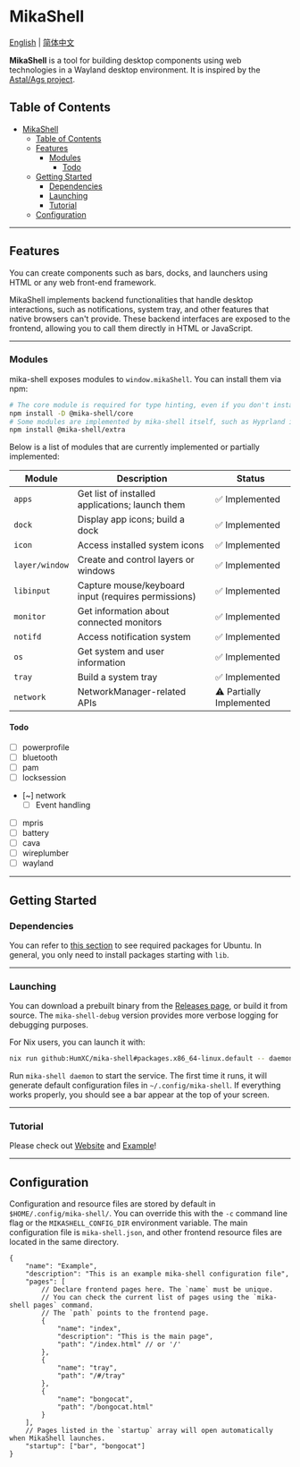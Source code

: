 # MikaShell

[English](README.md) | [简体中文](README.zh-CN.md)

**MikaShell** is a tool for building desktop components using web technologies in a Wayland desktop environment. It is inspired by the [Astal/Ags project](https://github.com/aylur/astal).

## Table of Contents

- [MikaShell](#mikashell)
  - [Table of Contents](#table-of-contents)
  - [Features](#features)
    - [Modules](#modules)
      - [Todo](#todo)
  - [Getting Started](#getting-started)
    - [Dependencies](#dependencies)
    - [Launching](#launching)
    - [Tutorial](#tutorial)
  - [Configuration](#configuration)

---

## Features

You can create components such as bars, docks, and launchers using HTML or any web front-end framework.

MikaShell implements backend functionalities that handle desktop interactions, such as notifications, system tray, and other features that native browsers can't provide. These backend interfaces are exposed to the frontend, allowing you to call them directly in HTML or JavaScript.

---

### Modules

mika-shell exposes modules to `window.mikaShell`. You can install them via npm:

```bash
# The core module is required for type hinting, even if you don't install it directly.
npm install -D @mika-shell/core
# Some modules are implemented by mika-shell itself, such as Hyprland in the extra package.
npm install @mika-shell/extra
```

Below is a list of modules that are currently implemented or partially implemented:

| Module         | Description                                         | Status                   |
| -------------- | --------------------------------------------------- | ------------------------ |
| `apps`         | Get list of installed applications; launch them     | ✅ Implemented            |
| `dock`         | Display app icons; build a dock                     | ✅ Implemented            |
| `icon`         | Access installed system icons                       | ✅ Implemented            |
| `layer/window` | Create and control layers or windows                | ✅ Implemented            |
| `libinput`     | Capture mouse/keyboard input (requires permissions) | ✅ Implemented            |
| `monitor`      | Get information about connected monitors            | ✅ Implemented            |
| `notifd`       | Access notification system                          | ✅ Implemented            |
| `os`           | Get system and user information                     | ✅ Implemented            |
| `tray`         | Build a system tray                                 | ✅ Implemented            |
| `network`      | NetworkManager-related APIs                         | ⚠️ Partially Implemented |

#### Todo

- [ ] powerprofile
- [ ] bluetooth
- [ ] pam
- [ ] locksession
- [~] network
  - [ ] Event handling
- [ ] mpris
- [ ] battery
- [ ] cava
- [ ] wireplumber
- [ ] wayland

---

## Getting Started

### Dependencies

You can refer to [this section](https://github.com/HumXC/mika-shell/blob/db1586e803b8df7f093aacb772c419162adf8408/.github/workflows/build.yaml#L18C11-L18C13) to see required packages for Ubuntu. In general, you only need to install packages starting with `lib`.

---

### Launching

You can download a prebuilt binary from the [Releases page](https://github.com/HumXC/mika-shell/releases/), or build it from source.
The `mika-shell-debug` version provides more verbose logging for debugging purposes.

For Nix users, you can launch it with:

```bash
nix run github:HumXC/mika-shell#packages.x86_64-linux.default -- daemon
```

Run `mika-shell daemon` to start the service. The first time it runs, it will generate default configuration files in `~/.config/mika-shell`.
If everything works properly, you should see a bar appear at the top of your screen.

---

### Tutorial

Please check out [Website](mikashell.github.io/) and [Example](https://github.com/HumXC/mika-shell/tree/main/example)!

---

## Configuration

Configuration and resource files are stored by default in `$HOME/.config/mika-shell/`.
You can override this with the `-c` command line flag or the `MIKASHELL_CONFIG_DIR` environment variable.
The main configuration file is `mika-shell.json`, and other frontend resource files are located in the same directory.

```jsonc
{
    "name": "Example",
    "description": "This is an example mika-shell configuration file",
    "pages": [
        // Declare frontend pages here. The `name` must be unique.
        // You can check the current list of pages using the `mika-shell pages` command.
        // The `path` points to the frontend page.
        {
            "name": "index",
            "description": "This is the main page",
            "path": "/index.html" // or '/'
        },
        {
            "name": "tray",
            "path": "/#/tray"
        },
        {
            "name": "bongocat",
            "path": "/bongocat.html"
        }
    ],
    // Pages listed in the `startup` array will open automatically when MikaShell launches.
    "startup": ["bar", "bongocat"]
}
```
